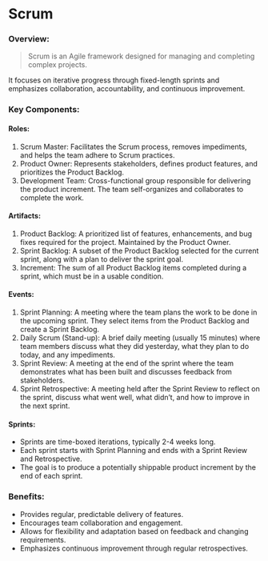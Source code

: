# Scrum
### Overview:
> Scrum is an Agile framework designed for managing and completing complex projects. 

It focuses on iterative progress through fixed-length sprints and emphasizes collaboration, accountability, and continuous improvement.

### Key Components:
#### Roles:
1. Scrum Master: Facilitates the Scrum process, removes impediments, and helps the team adhere to Scrum practices.
2. Product Owner: Represents stakeholders, defines product features, and prioritizes the Product Backlog.
3. Development Team: Cross-functional group responsible for delivering the product increment. The team self-organizes and collaborates to complete the work.

#### Artifacts:
1. Product Backlog: A prioritized list of features, enhancements, and bug fixes required for the project. Maintained by the Product Owner.
2. Sprint Backlog: A subset of the Product Backlog selected for the current sprint, along with a plan to deliver the sprint goal.
3. Increment: The sum of all Product Backlog items completed during a sprint, which must be in a usable condition.

#### Events:
1. Sprint Planning: A meeting where the team plans the work to be done in the upcoming sprint. They select items from the Product Backlog and create a Sprint Backlog.
2. Daily Scrum (Stand-up): A brief daily meeting (usually 15 minutes) where team members discuss what they did yesterday, what they plan to do today, and any impediments.
3. Sprint Review: A meeting at the end of the sprint where the team demonstrates what has been built and discusses feedback from stakeholders.
4. Sprint Retrospective: A meeting held after the Sprint Review to reflect on the sprint, discuss what went well, what didn’t, and how to improve in the next sprint.

#### Sprints:
- Sprints are time-boxed iterations, typically 2-4 weeks long.  
- Each sprint starts with Sprint Planning and ends with a Sprint Review and Retrospective. 
- The goal is to produce a potentially shippable product increment by the end of each sprint.

### Benefits:
- Provides regular, predictable delivery of features.
- Encourages team collaboration and engagement.
- Allows for flexibility and adaptation based on feedback and changing requirements.
- Emphasizes continuous improvement through regular retrospectives.
